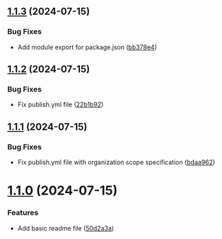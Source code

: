 ## [1.1.3](https://github.com/GreenTON-global/sdk-react/compare/v1.1.2...v1.1.3) (2024-07-15)


### Bug Fixes

* Add module export for package.json ([bb378e4](https://github.com/GreenTON-global/sdk-react/commit/bb378e4d47bc70be224bb5bec19430d7c85c0926))



## [1.1.2](https://github.com/GreenTON-global/sdk-react/compare/v1.1.1...v1.1.2) (2024-07-15)


### Bug Fixes

* Fix publish.yml file ([22b1b92](https://github.com/GreenTON-global/sdk-react/commit/22b1b92694bf7b164471e7eee0e2eec47145015d))



## [1.1.1](https://github.com/GreenTON-global/sdk-react/compare/v1.1.0...v1.1.1) (2024-07-15)


### Bug Fixes

* Fix publish.yml file with organization scope specification ([bdaa962](https://github.com/GreenTON-global/sdk-react/commit/bdaa962b424765b1ac8280fac3bdb74d6c16572e))



# [1.1.0](https://github.com/GreenTON-global/sdk-react/compare/50d2a3aeff52ae102ac1ec04895d5c481064cf12...v1.1.0) (2024-07-15)


### Features

* Add basic readme file ([50d2a3a](https://github.com/GreenTON-global/sdk-react/commit/50d2a3aeff52ae102ac1ec04895d5c481064cf12))



